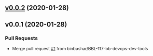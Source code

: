 
<a name="v0.0.2"></a>
## [v0.0.2](https://github.com/binbashar/bb-devops-dev-tools/compare/v0.0.1...v0.0.2) (2020-01-28)


<a name="v0.0.1"></a>
## v0.0.1 (2020-01-28)

### Pull Requests

* Merge pull request [#1](https://github.com/binbashar/bb-devops-dev-tools/issues/1) from binbashar/BBL-117-bb-devops-dev-tools

